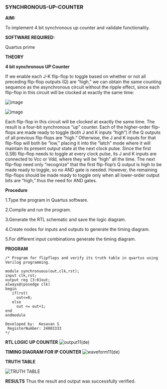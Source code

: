 ### SYNCHRONOUS-UP-COUNTER

**AIM:**

To implement 4 bit synchronous up counter and validate functionality.

**SOFTWARE REQUIRED:**

Quartus prime

**THEORY**

**4 bit synchronous UP Counter**

If we enable each J-K flip-flop to toggle based on whether or not all preceding flip-flop outputs (Q) are “high,” we can obtain the same counting sequence as the asynchronous circuit without the ripple effect, since each flip-flop in this circuit will be clocked at exactly the same time:

![image](https://github.com/naavaneetha/SYNCHRONOUS-UP-COUNTER/assets/154305477/d5db3fa0-e413-404c-b80e-b2f39d82e7e8)


![image](https://github.com/naavaneetha/SYNCHRONOUS-UP-COUNTER/assets/154305477/52cb61eb-d04b-442d-810c-31185a68410b)

Each flip-flop in this circuit will be clocked at exactly the same time.
The result is a four-bit synchronous “up” counter. Each of the higher-order flip-flops are made ready to toggle (both J and K inputs “high”) if the Q outputs of all previous flip-flops are “high.”
Otherwise, the J and K inputs for that flip-flop will both be “low,” placing it into the “latch” mode where it will maintain its present output state at the next clock pulse.
Since the first (LSB) flip-flop needs to toggle at every clock pulse, its J and K inputs are connected to Vcc or Vdd, where they will be “high” all the time.
The next flip-flop need only “recognize” that the first flip-flop’s Q output is high to be made ready to toggle, so no AND gate is needed.
However, the remaining flip-flops should be made ready to toggle only when all lower-order output bits are “high,” thus the need for AND gates.

**Procedure**


1.Type the program in Quartus software.

2.Compile and run the program.

3.Generate the RTL schematic and save the logic diagram.

4.Create nodes for inputs and outputs to generate the timing diagram.

5.For different input combinations generate the timing diagram.

**PROGRAM**
```
/* Program for flipflops and verify its truth table in quartus using Verilog programming.

module synchronuous(out,clk,rst);
input clk,rst;
output reg [3:0]out;
always@(posedge clk)
begin
   if(rst)
     out<=0;
   else 
     out <= out+1;
end
endmodule

Developed by:  Kesavan S
 RegisterNumber: 24003333
*/

```

**RTL LOGIC UP COUNTER**
![output11(de)](https://github.com/user-attachments/assets/30ad5357-4619-425d-abbf-bfe68280a2d9)


**TIMING DIAGRAM FOR IP COUNTER**
![waveform11(de)](https://github.com/user-attachments/assets/03c8a6eb-f9c2-48e2-b013-2a4efe05cb18)

**TRUTH TABLE**

![TRUTH TABLE](https://github.com/user-attachments/assets/eb67aec3-22cf-4612-a4e7-2760638b7165)


**RESULTS**
Thus the result and output was successfully verified.

